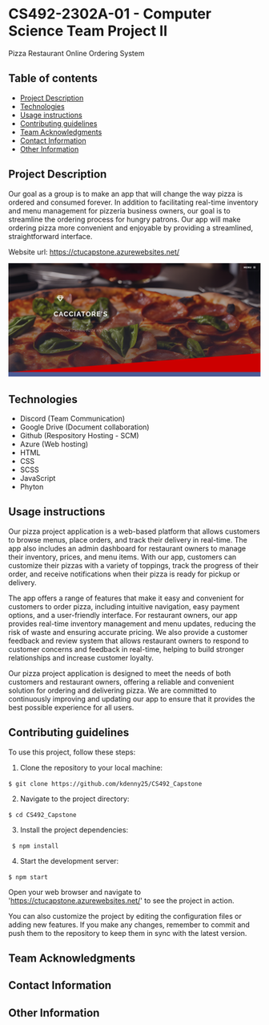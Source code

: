 # CS492-2302A-01 - Computer Science Team Project II

Pizza Restaurant Online Ordering System

## Table of contents
* [Project Description](#project-description)
* [Technologies](#technologies)
* [Usage instructions](#usage-instructions)
* [Contributing guidelines](#contributing-guidelines)
* [Team Acknowledgments](#team-acknowledgments)
* [Contact Information](#contact-information)
* [Other Information](#other-information)

## Project Description
Our goal as a group is to make an app that will change the way pizza is ordered and consumed forever. In addition to facilitating real-time inventory and menu management for pizzeria business owners, our goal is to streamline the ordering process for hungry patrons. Our app will make ordering pizza more convenient and enjoyable by providing a streamlined, straightforward interface.

Website url: https://ctucapstone.azurewebsites.net/

![alt text](https://github.com/kdenny25/CS492_Capstone/blob/master/static/images/pizzaPlaceImage.PNG?raw=true)

## Technologies
* Discord (Team Communication)
* Google Drive (Document collaboration)
* Github (Respository Hosting - SCM)
* Azure (Web hosting)
* HTML
* CSS
* SCSS
* JavaScript
* Phyton

## Usage instructions
Our pizza project application is a web-based platform that allows customers to browse menus, place orders, and track their delivery in real-time. The app also includes an admin dashboard for restaurant owners to manage their inventory, prices, and menu items. With our app, customers can customize their pizzas with a variety of toppings, track the progress of their order, and receive notifications when their pizza is ready for pickup or delivery.

The app offers a range of features that make it easy and convenient for customers to order pizza, including intuitive navigation, easy payment options, and a user-friendly interface. For restaurant owners, our app provides real-time inventory management and menu updates, reducing the risk of waste and ensuring accurate pricing. We also provide a customer feedback and review system that allows restaurant owners to respond to customer concerns and feedback in real-time, helping to build stronger relationships and increase customer loyalty.

Our pizza project application is designed to meet the needs of both customers and restaurant owners, offering a reliable and convenient solution for ordering and delivering pizza. We are committed to continuously improving and updating our app to ensure that it provides the best possible experience for all users.

## Contributing guidelines
To use this project, follow these steps:

1. Clone the repository to your local machine:

```$ git clone https://github.com/kdenny25/CS492_Capstone```

2. Navigate to the project directory:

```$ cd CS492_Capstone```

3. Install the project dependencies:

``` $ npm install```

4. Start the development server:

```$ npm start```

Open your web browser and navigate to 'https://ctucapstone.azurewebsites.net/' to see the project in action.

You can also customize the project by editing the configuration files or adding new features. If you make any changes, remember to commit and push them to the repository to keep them in sync with the latest version.

## Team Acknowledgments

## Contact Information

## Other Information
